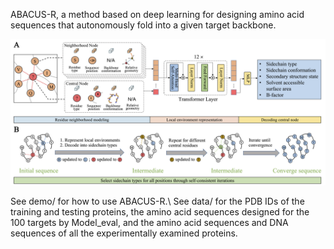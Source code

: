 ABACUS-R, a method based on deep learning for designing amino acid sequences that autonomously fold into a given target backbone.

<img src='imgs/pipline.png'/>

See demo/ for how to use ABACUS-R.\\
See data/ for the PDB IDs of the training and testing proteins, the amino acid sequences designed for the 100 targets by Model_eval,
and the amino acid sequences and DNA sequences of all the experimentally examined proteins.
